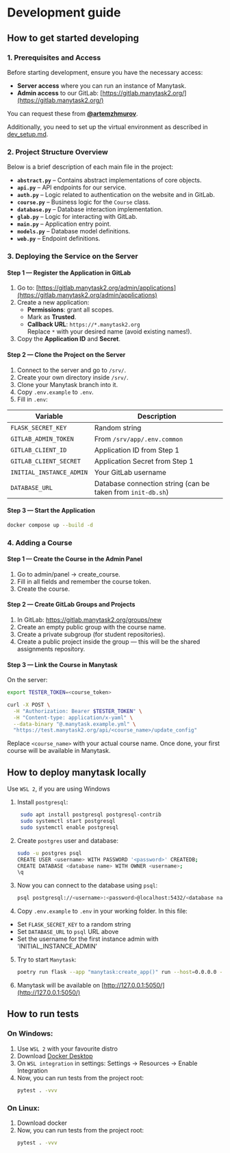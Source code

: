 # Development guide


## How to get started developing
### 1. Prerequisites and Access

Before starting development, ensure you have the necessary access:

- **Server access** where you can run an instance of Manytask.
- **Admin access** to our GitLab: [https://gitlab.manytask2.org/](https://gitlab.manytask2.org/)  

You can request these from **[@artemzhmurov](https://t.me/artemzhmurov)**.

Additionally, you need to set up the virtual environment as described in [dev_setup.md](./dev_setup.md).



### 2. Project Structure Overview

Below is a brief description of each main file in the project:

- **`abstract.py`** – Contains abstract implementations of core objects.
- **`api.py`** – API endpoints for our service.
- **`auth.py`** – Logic related to authentication on the website and in GitLab.
- **`course.py`** – Business logic for the `Course` class.
- **`database.py`** – Database interaction implementation.
- **`glab.py`** – Logic for interacting with GitLab.
- **`main.py`** – Application entry point.
- **`models.py`** – Database model definitions.
- **`web.py`** – Endpoint definitions.



### 3. Deploying the Service on the Server

#### Step 1 — Register the Application in GitLab

1. Go to: [https://gitlab.manytask2.org/admin/applications](https://gitlab.manytask2.org/admin/applications)
2. Create a new application:
   - **Permissions**: grant all scopes.
   - Mark as **Trusted**.
   - **Callback URL**: `https://*.manytask2.org`  
     Replace `*` with your desired name (avoid existing names!).
3. Copy the **Application ID** and **Secret**.



#### Step 2 — Clone the Project on the Server

1. Connect to the server and go to `/srv/`.
2. Create your own directory inside `/srv/`.
3. Clone your Manytask branch into it.
4. Copy `.env.example` to `.env`.
5. Fill in `.env`:

| Variable                 | Description                                                 |
|--------------------------|-------------------------------------------------------------|
| `FLASK_SECRET_KEY`       | Random string                                               |
| `GITLAB_ADMIN_TOKEN`     | From `/srv/app/.env.common`                                 |
| `GITLAB_CLIENT_ID`       | Application ID from Step 1                                  |
| `GITLAB_CLIENT_SECRET`   | Application Secret from Step 1                              |
| `INITIAL_INSTANCE_ADMIN` | Your GitLab username                                        |
| `DATABASE_URL`           | Database connection string (can be taken from `init-db.sh`) |



#### Step 3 — Start the Application

```bash
docker compose up --build -d
```

### 4. Adding a Course
#### Step 1 — Create the Course in the Admin Panel
1. Go to admin/panel → create_course.
2. Fill in all fields and remember the course token.
3. Create the course.

#### Step 2 — Create GitLab Groups and Projects
1. In GitLab: https://gitlab.manytask2.org/groups/new
2. Create an empty public group with the course name.
3. Create a private subgroup (for student repositories).
4. Create a public project inside the group — this will be the shared assignments repository.

#### Step 3 — Link the Course in Manytask
On the server:
```bash
export TESTER_TOKEN=<course_token>
```
```bash
curl -X POST \
  -H "Authorization: Bearer $TESTER_TOKEN" \
  -H "Content-type: application/x-yaml" \
  --data-binary "@.manytask.example.yml" \
  "https://test.manytask2.org/api/<course_name>/update_config"
```
Replace `<course_name>` with your actual course name.
Once done, your first course will be available in Manytask.


## How to deploy manytask locally
Use `WSL 2`, if you are using Windows
1. Install `postgresql`: 
    ```bash
     sudo apt install postgresql postgresql-contrib
     sudo systemctl start postgresql
     sudo systemctl enable postgresql
    ```
   
2. Create `postgres` user and database:
   ```bash
   sudo -u postgres psql
   CREATE USER <username> WITH PASSWORD '<password>' CREATEDB;
   CREATE DATABASE <database name> WITH OWNER <username>;
   \q
    ```
   
3. Now you can connect to the database using `psql`:
   ```bash
   psql postgresql://<username>:<password>@localhost:5432/<database name>
   ```

4. Copy `.env.example` to `.env` in your working folder. In this file:
- Set `FLASK_SECRET_KEY` to a random string
- Set `DATABASE_URL` to `psql` URL above
- Set the username for the first instance admin with 'INITIAL_INSTANCE_ADMIN'

5. Try to start `Manytask`:
   ```bash
   poetry run flask --app "manytask:create_app()" run --host=0.0.0.0 --port=5050 --reload --debug
   ```
   
6. Manytask will be available on [http://127.0.0.1:5050/](http://127.0.0.1:5050/)

## How to run tests
### On Windows:

1. Use `WSL 2` with your favourite distro
2. Download [Docker Desktop](https://www.docker.com/products/docker-desktop/) 
3. On `WSL integration` in settings: Settings -> Resources -> Enable Integration
4. Now, you can run tests from the project root:
   ```bash
   pytest . -vvv
   ```
   
### On Linux:

1. Download docker
2. Now, you can run tests from the project root:
   ```bash
   pytest . -vvv
   ```